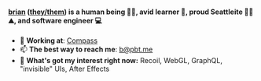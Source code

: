 #### [brian](https://pbt.me) ([they/them](https://pronoun.is/they/them/)) is a human being 🧏🏻, avid learner 📖, proud Seattleite 🌃🌅⛰, and software engineer 💻
- 🧭 **Working at**: [Compass](https://www.compass.com/careers/)
- 📫 **The best way to reach me**: [b@pbt.me](mailto:b@pbt.me)
- 🌱 **What's got my interest right now:** Recoil, WebGL, GraphQL, "invisible" UIs, After Effects


<!--
**pbt/pbt** is a ✨ _special_ ✨ repository because its `README.md` (this file) appears on your GitHub profile.

Here are some ideas to get you started:

- 🔭 I’m currently working on ...
- 🌱 I’m currently learning ...
- 👯 I’m looking to collaborate on ...
- 🤔 I’m looking for help with ...
- 💬 Ask me about ...
- 📫 How to reach me: ...

- ⚡ Fun fact: ...
-->
